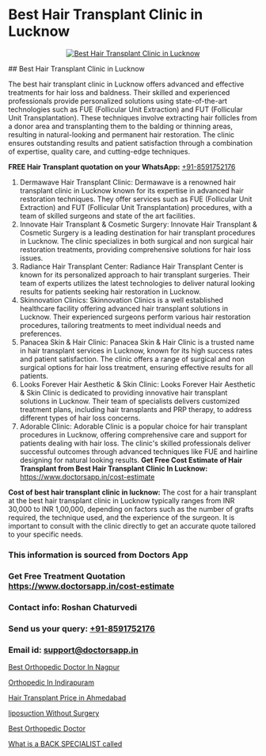 # Best Hair Transplant Clinic in Lucknow

<p align="center">
  <a href="https://doctorsapp.co.in/treatment/hair-transplant">
    <img src="https://doctorsapp.co.in/uploads/treatment_image/transplant.jpg" alt="Best Hair Transplant Clinic in Lucknow">
  </a>
</p>
## Best Hair Transplant Clinic in Lucknow

The best hair transplant clinic in Lucknow offers advanced and effective treatments for hair loss and baldness. Their skilled and experienced professionals provide personalized solutions using state-of-the-art technologies such as FUE (Follicular Unit Extraction) and FUT (Follicular Unit Transplantation). These techniques involve extracting hair follicles from a donor area and transplanting them to the balding or thinning areas, resulting in natural-looking and permanent hair restoration. The clinic ensures outstanding results and patient satisfaction through a combination of expertise, quality care, and cutting-edge techniques.

**FREE Hair Transplant quotation on your WhatsApp:**  [+91-8591752176](https://api.whatsapp.com/send?phone=8591752176)

1) Dermawave Hair Transplant Clinic: Dermawave is a renowned hair transplant clinic in Lucknow known for its expertise in advanced hair restoration techniques. They offer services such as FUE (Follicular Unit Extraction) and FUT (Follicular Unit Transplantation) procedures, with a team of skilled surgeons and state of the art facilities.
2) Innovate Hair Transplant & Cosmetic Surgery: Innovate Hair Transplant & Cosmetic Surgery is a leading destination for hair transplant procedures in Lucknow. The clinic specializes in both surgical and non surgical hair restoration treatments, providing comprehensive solutions for hair loss issues.
3) Radiance Hair Transplant Center: Radiance Hair Transplant Center is known for its personalized approach to hair transplant surgeries. Their team of experts utilizes the latest technologies to deliver natural looking results for patients seeking hair restoration in Lucknow.
4) Skinnovation Clinics: Skinnovation Clinics is a well established healthcare facility offering advanced hair transplant solutions in Lucknow. Their experienced surgeons perform various hair restoration procedures, tailoring treatments to meet individual needs and preferences.
5) Panacea Skin & Hair Clinic: Panacea Skin & Hair Clinic is a trusted name in hair transplant services in Lucknow, known for its high success rates and patient satisfaction. The clinic offers a range of surgical and non surgical options for hair loss treatment, ensuring effective results for all patients.
6) Looks Forever Hair Aesthetic & Skin Clinic: Looks Forever Hair Aesthetic & Skin Clinic is dedicated to providing innovative hair transplant solutions in Lucknow. Their team of specialists delivers customized treatment plans, including hair transplants and PRP therapy, to address different types of hair loss concerns.
7) Adorable Clinic: Adorable Clinic is a popular choice for hair transplant procedures in Lucknow, offering comprehensive care and support for patients dealing with hair loss. The clinic's skilled professionals deliver successful outcomes through advanced techniques like FUE and hairline designing for natural looking results.
**Get Free Cost Estimate of Hair Transplant from Best Hair Transplant Clinic In Lucknow:** https://www.doctorsapp.in/cost-estimate

**Cost of best hair transplant clinic in lucknow:**
The cost for a hair transplant at the best hair transplant clinic in Lucknow typically ranges from INR 30,000 to INR 1,00,000, depending on factors such as the number of grafts required, the technique used, and the experience of the surgeon. It is important to consult with the clinic directly to get an accurate quote tailored to your specific needs.

### This information is sourced from Doctors App 
### Get Free Treatment Quotation https://www.doctorsapp.in/cost-estimate
### Contact info: Roshan Chaturvedi 
### Send us your query: [+91-8591752176](https://api.whatsapp.com/send?phone=8591752176) 
### Email id: support@doctorsapp.in

[Best Orthopedic Doctor In Nagpur](https://www.linkedin.com/pulse/best-orthopedic-doctor-nagpur-doctorsapp-united-arab-emirates-6dkee?trackingId=o5V5bIsNGGf2s239vFjocQ%3D%3D&lipi=urn%3Ali%3Apage%3Ad_flagship3_company_admin%3BSXrbBuk4SwWZ8nIcZ2zSvw%3D%3D)

[Orthopedic In Indirapuram](https://www.linkedin.com/pulse/orthopedic-indirapuram-doctorsapp-rajshahi-ox0ge?trackingId=POETiyE6vzgHJBAY49aa1Q%3D%3D&lipi=urn%3Ali%3Apage%3Ad_flagship3_company_admin%3BtGKQvLKET%2FOkWlJl4W0MBA%3D%3D)

[Hair Transplant Price in Ahmedabad](https://medium.com/@akashbhatt14/hair-transplant-price-in-ahmedabad-6d1c02ec6a4e)

[liposuction Without Surgery](https://medium.com/@kushalrao10/liposuction-without-surgery-545c8826b506)

[Best Orthopedic Doctor](https://doctors-apps.github.io/doctorsapp/best-orthopedic-doctor)

[What is a BACK SPECIALIST called](https://doctors-apps.github.io/doctorsapp/what-is-a-back-specialist-called)


